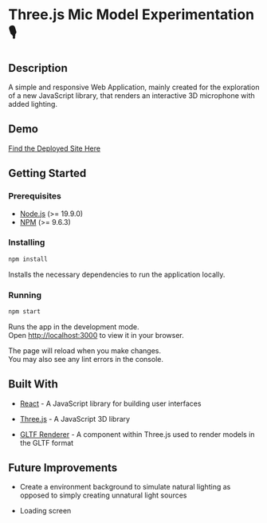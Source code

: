 # Three.js Mic Model Experimentation 🎙️

## Description

A simple and responsive Web Application, mainly created for the exploration of a new JavaScript library, that renders an interactive 3D microphone with added lighting.

## Demo

[Find the Deployed Site Here](https://microphone-model.onrender.com/)
## Getting Started

### Prerequisites

- [Node.js](https://nodejs.org/en/) (>= 19.9.0)
- [NPM](https://docs.npmjs.com/cli/v9/commands/npm-install) (>= 9.6.3)

### Installing

```bash
npm install
```

Installs the necessary dependencies to run the application locally.

### Running

```bash
npm start
```

Runs the app in the development mode.\
Open [http://localhost:3000](http://localhost:3000) to view it in your browser.

The page will reload when you make changes.\
You may also see any lint errors in the console.


## Built With

- [React](https://reactjs.org/) - A JavaScript library for building user interfaces

- [Three.js](https://threejs.org/) - A JavaScript 3D library

- [GLTF Renderer](https://docs.pmnd.rs/react-three-fiber) - A component within Three.js used to render models in the GLTF format


## Future Improvements

- Create a environment background to simulate natural lighting as opposed to simply creating unnatural light sources

- Loading screen
